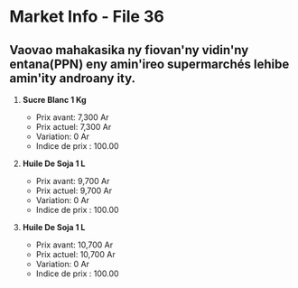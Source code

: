 # Market Info - File 36

## Vaovao mahakasika ny fiovan'ny vidin'ny entana(PPN) eny amin'ireo supermarchés lehibe amin'ity androany ity.

1. **Sucre Blanc 1 Kg**
   - Prix avant: 7,300 Ar
   - Prix actuel: 7,300 Ar
   - Variation: 0 Ar
   - Indice de prix : 100.00

2. **Huile De Soja 1 L**
   - Prix avant: 9,700 Ar
   - Prix actuel: 9,700 Ar
   - Variation: 0 Ar
   - Indice de prix : 100.00

3. **Huile De Soja 1 L**
   - Prix avant: 10,700 Ar
   - Prix actuel: 10,700 Ar
   - Variation: 0 Ar
   - Indice de prix : 100.00

